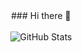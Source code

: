 <div align="center">
    ### Hi there 👋 
  <br><br>
  <img src="https://github-readme-stats.vercel.app/api?username=ignalpha4&show_icons=true&rank_icon=github&theme=radical" alt="GitHub Stats" rank_icon="github" />
</div>               
<!--<img align="left" width="45%" height="200px" src="https://github-readme-stats.vercel.app/api/top-langs/?username=anuraghazra&layout=compact&theme=radical"/>-->
